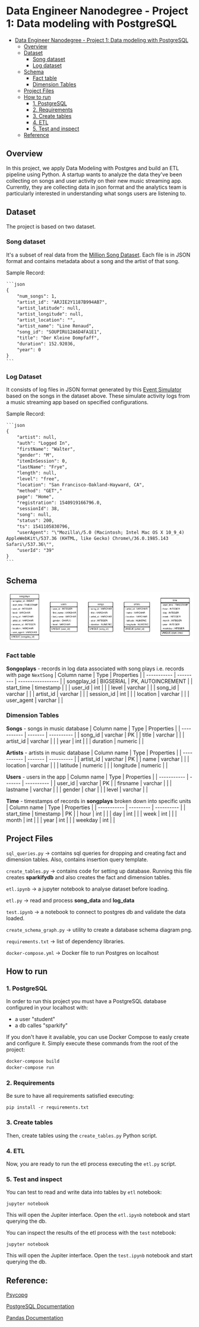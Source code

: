 
# Data Engineer Nanodegree - Project 1: Data modeling with PostgreSQL

- [Data Engineer Nanodegree - Project 1: Data modeling with PostgreSQL](#data-engineer-nanodegree---project-1-data-model-with-postgresql)
  - [Overview](#overview)
  - [Dataset](#dataset)
    - [Song dataset](#song-dataset)
    - [Log dataset](#log-dataset)
  - [Schema](#schema)
    - [Fact table](#fact-table)
    - [Dimension Tables](#dimension-tables)
  - [Project Files](#project-files)
  - [How to run](#how-to-run)
    - [1. PostgreSQL](#1-postgresql)
    - [2. Requirements](#2-requirements)
    - [3. Create tables](#3-create-tables)
    - [4. ETL](#4-etl)
    - [5. Test and inspect](#5-test-and-inspect)
  - [Reference](#reference)

## Overview
In this project, we apply Data Modeling with Postgres and build an ETL pipeline using Python. A startup wants to analyze the data they've been collecting on songs and user activity on their new music streaming app. Currently, they are collecting data in json format and the analytics team is particularly interested in understanding what songs users are listening to.

## Dataset
The project is based on two dataset.
### Song dataset
It's a subset of real data from the [Million Song Dataset](https://labrosa.ee.columbia.edu/millionsong/). Each file is in JSON format and contains metadata about a song and the artist of that song. 

Sample Record:

    ```json
    {
        "num_songs": 1,
        "artist_id": "ARJIE2Y1187B994AB7",
        "artist_latitude": null,
        "artist_longitude": null,
        "artist_location": "",
        "artist_name": "Line Renaud",
        "song_id": "SOUPIRU12A6D4FA1E1",
        "title": "Der Kleine Dompfaff",
        "duration": 152.92036,
        "year": 0
    }
    ```
### Log Dataset
It consists of log files in JSON format generated by this [Event Simulator](https://github.com/Interana/eventsim) based on the songs in the dataset above. These simulate activity logs from a music streaming app based on specified configurations.

Sample Record:

    ```json
    {
        "artist": null, 
        "auth": "Logged In", 
        "firstName": "Walter", 
        "gender": "M", 
        "itemInSession": 0, 
        "lastName": "Frye", 
        "length": null, 
        "level": "free", 
        "location": "San Francisco-Oakland-Hayward, CA", 
        "method": "GET","
        page": "Home", 
        "registration": 1540919166796.0, 
        "sessionId": 38, 
        "song": null, 
        "status": 200, 
        "ts": 1541105830796, 
        "userAgent": "\"Mozilla\/5.0 (Macintosh; Intel Mac OS X 10_9_4) AppleWebKit\/537.36 (KHTML, like Gecko) Chrome\/36.0.1985.143 Safari\/537.36\"", 
        "userId": "39"
    }
    ```
## Schema

![Sparkifydb ERD](sparkifydb_erd.png)
### Fact table
**Songoplays** - records in log data associated with song plays i.e. records with page `NextSong`
| Column name | Type      | Properties        |
| ----------- | --------- | ----------------- |
| songplay_id | BIGSERIAL | PK, AUTOINCREMENT |
| start_time  | timestamp |                   |
| user_id     | int       |                   |
| level       | varchar   |                   |
| song_id     | varchar   |                   |
| artist_id   | varchar   |                   |
| session_id  | int       |                   |
| location    | varchar   |                   |
| user_agent  | varchar   |                   |

### Dimension Tables
**Songs** - songs in music database
| Column name | Type    | Properties |
| ----------- | ------- | ---------- |
| song_id     | varchar | PK         |
| title       | varchar |            |
| artist_id   | varchar |            |
| year        | int     |            |
| duration    | numeric |            |

**Artists** - artists in music database
| Column name | Type    | Properties |
| ----------- | ------- | ---------- |
| artist_id   | varchar | PK         |
| name        | varchar |            |
| location    | varchar |            |
| latitude    | numeric |            |
| longitude   | numeric |            |

**Users** - users in the app
| Column name | Type    | Properties |
| ----------- | ------- | ---------- |
| user_id     | varchar | PK         |
| firsname    | varchar |            |
| lastname    | varchar |            |
| gender      | char    |            |
| level       | varchar |            |

**Time** - timestamps of records in  **songplays**  broken down into specific units
| Column name | Type      | Properties |
| ----------- | --------- | ---------- |
| start_time  | timestamp | PK         |
| hour        | int       |            |
| day         | int       |            |
| week        | int       |            |
| month       | int       |            |
| year        | int       |            |
| weekday     | int       |            |


## Project Files

```sql_queries.py``` -> contains sql queries for dropping and  creating fact and dimension tables. Also, contains insertion query template.

```create_tables.py``` -> contains code for setting up database. Running this file creates **sparkifydb** and also creates the fact and dimension tables.

```etl.ipynb``` -> a jupyter notebook to analyse dataset before loading. 

```etl.py``` -> read and process **song_data** and **log_data**

```test.ipynb``` -> a notebook to connect to postgres db and validate the data loaded.

```create_schema_graph.py``` -> utility to create a database schema diagram png.

```requirements.txt``` -> list of dependency libraries.

```docker-compose.yml``` -> Docker file to run Postgres on localhost

## How to run

### 1. PostgreSQL
In order to run this project you must have a PostgreSQL database configured in your localhost with:
- a user "student"
- a db calles "sparkify"

If you don't have it available, you can use Docker Compose to easly create and configure it. Simply execute these commands from the root of the project:
```bash
docker-compose build
docker-compose run
```
### 2. Requirements
Be sure to have all requirements satisfied executing:
```
pip install -r requirements.txt
```
### 3. Create tables
Then, create tables using the `create_tables.py` Python script.

### 4. ETL
Now, you are ready to run the etl process executing the `etl.py` script.

### 5. Test and inspect

You can test to read and write data into tables by `etl` notebook:
```
jupyter notebook
```
This will open the Jupiter interface. Open the `etl.ipynb` notebook and start querying the db.

You can inspect the results of the etl process with the `test` notebook:
```
jupyter notebook
```
This will open the Jupiter interface. Open the `test.ipynb` notebook and start querying the db.
## Reference: 
[Psycopg](http://initd.org/psycopg/docs/)

[PostgreSQL Documentation](https://www.postgresql.org/docs/)

[Pandas Documentation](https://pandas.pydata.org/pandas-docs/stable/)
